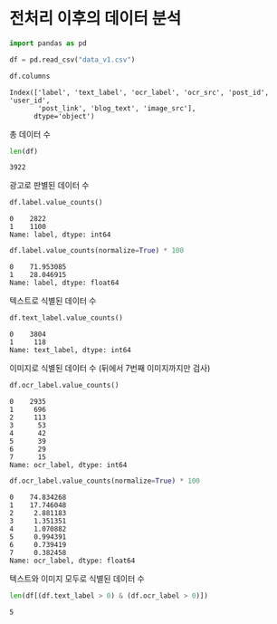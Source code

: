 # 전처리 이후의 데이터 분석

```python
import pandas as pd
```


```python
df = pd.read_csv("data_v1.csv")
```


```python
df.columns
```




    Index(['label', 'text_label', 'ocr_label', 'ocr_src', 'post_id', 'user_id',
           'post_link', 'blog_text', 'image_src'],
          dtype='object')



총 데이터 수


```python
len(df)
```




    3922



광고로 판별된 데이터 수


```python
df.label.value_counts()
```




    0    2822
    1    1100
    Name: label, dtype: int64




```python
df.label.value_counts(normalize=True) * 100
```




    0    71.953085
    1    28.046915
    Name: label, dtype: float64



텍스트로 식별된 데이터 수


```python
df.text_label.value_counts()
```




    0    3804
    1     118
    Name: text_label, dtype: int64



이미지로 식별된 데이터 수 (뒤에서 7번째 이미지까지만 검사)


```python
df.ocr_label.value_counts()
```




    0    2935
    1     696
    2     113
    3      53
    4      42
    5      39
    6      29
    7      15
    Name: ocr_label, dtype: int64




```python
df.ocr_label.value_counts(normalize=True) * 100
```




    0    74.834268
    1    17.746048
    2     2.881183
    3     1.351351
    4     1.070882
    5     0.994391
    6     0.739419
    7     0.382458
    Name: ocr_label, dtype: float64



텍스트와 이미지 모두로 식별된 데이터 수


```python
len(df[(df.text_label > 0) & (df.ocr_label > 0)])
```




    5


